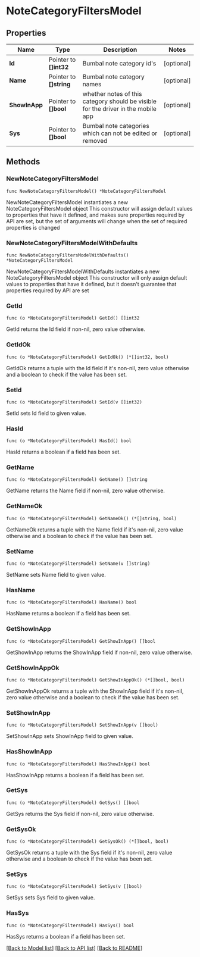 # NoteCategoryFiltersModel

## Properties

Name | Type | Description | Notes
------------ | ------------- | ------------- | -------------
**Id** | Pointer to **[]int32** | Bumbal note category id&#39;s | [optional] 
**Name** | Pointer to **[]string** | Bumbal note category names | [optional] 
**ShowInApp** | Pointer to **[]bool** | whether notes of this category should be visible for the driver in the mobile app | [optional] 
**Sys** | Pointer to **[]bool** | Bumbal note categories which can not be edited or removed | [optional] 

## Methods

### NewNoteCategoryFiltersModel

`func NewNoteCategoryFiltersModel() *NoteCategoryFiltersModel`

NewNoteCategoryFiltersModel instantiates a new NoteCategoryFiltersModel object
This constructor will assign default values to properties that have it defined,
and makes sure properties required by API are set, but the set of arguments
will change when the set of required properties is changed

### NewNoteCategoryFiltersModelWithDefaults

`func NewNoteCategoryFiltersModelWithDefaults() *NoteCategoryFiltersModel`

NewNoteCategoryFiltersModelWithDefaults instantiates a new NoteCategoryFiltersModel object
This constructor will only assign default values to properties that have it defined,
but it doesn't guarantee that properties required by API are set

### GetId

`func (o *NoteCategoryFiltersModel) GetId() []int32`

GetId returns the Id field if non-nil, zero value otherwise.

### GetIdOk

`func (o *NoteCategoryFiltersModel) GetIdOk() (*[]int32, bool)`

GetIdOk returns a tuple with the Id field if it's non-nil, zero value otherwise
and a boolean to check if the value has been set.

### SetId

`func (o *NoteCategoryFiltersModel) SetId(v []int32)`

SetId sets Id field to given value.

### HasId

`func (o *NoteCategoryFiltersModel) HasId() bool`

HasId returns a boolean if a field has been set.

### GetName

`func (o *NoteCategoryFiltersModel) GetName() []string`

GetName returns the Name field if non-nil, zero value otherwise.

### GetNameOk

`func (o *NoteCategoryFiltersModel) GetNameOk() (*[]string, bool)`

GetNameOk returns a tuple with the Name field if it's non-nil, zero value otherwise
and a boolean to check if the value has been set.

### SetName

`func (o *NoteCategoryFiltersModel) SetName(v []string)`

SetName sets Name field to given value.

### HasName

`func (o *NoteCategoryFiltersModel) HasName() bool`

HasName returns a boolean if a field has been set.

### GetShowInApp

`func (o *NoteCategoryFiltersModel) GetShowInApp() []bool`

GetShowInApp returns the ShowInApp field if non-nil, zero value otherwise.

### GetShowInAppOk

`func (o *NoteCategoryFiltersModel) GetShowInAppOk() (*[]bool, bool)`

GetShowInAppOk returns a tuple with the ShowInApp field if it's non-nil, zero value otherwise
and a boolean to check if the value has been set.

### SetShowInApp

`func (o *NoteCategoryFiltersModel) SetShowInApp(v []bool)`

SetShowInApp sets ShowInApp field to given value.

### HasShowInApp

`func (o *NoteCategoryFiltersModel) HasShowInApp() bool`

HasShowInApp returns a boolean if a field has been set.

### GetSys

`func (o *NoteCategoryFiltersModel) GetSys() []bool`

GetSys returns the Sys field if non-nil, zero value otherwise.

### GetSysOk

`func (o *NoteCategoryFiltersModel) GetSysOk() (*[]bool, bool)`

GetSysOk returns a tuple with the Sys field if it's non-nil, zero value otherwise
and a boolean to check if the value has been set.

### SetSys

`func (o *NoteCategoryFiltersModel) SetSys(v []bool)`

SetSys sets Sys field to given value.

### HasSys

`func (o *NoteCategoryFiltersModel) HasSys() bool`

HasSys returns a boolean if a field has been set.


[[Back to Model list]](../README.md#documentation-for-models) [[Back to API list]](../README.md#documentation-for-api-endpoints) [[Back to README]](../README.md)


